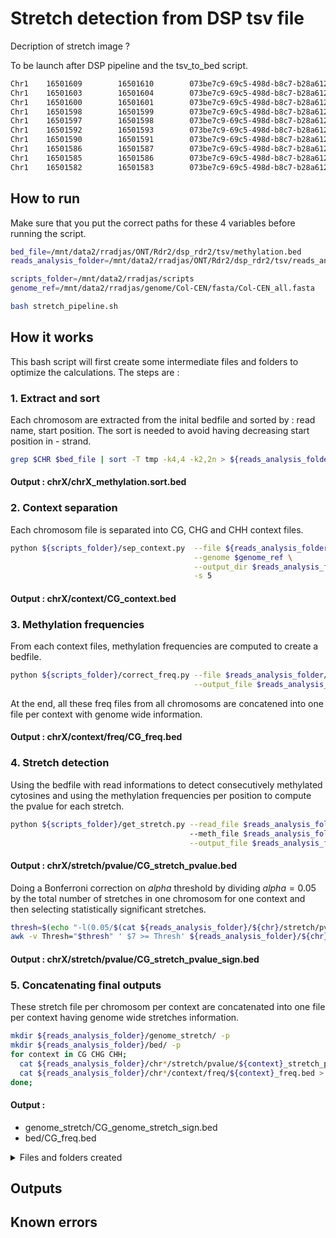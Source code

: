 # Stretch detection from DSP tsv file
Decription of stretch
image ?

To be launch after DSP pipeline and the tsv_to_bed script.


```bash
Chr1    16501609        16501610        073be7c9-69c5-498d-b8c7-b28a6124ca5c    -       0
Chr1    16501603        16501604        073be7c9-69c5-498d-b8c7-b28a6124ca5c    -       0
Chr1    16501600        16501601        073be7c9-69c5-498d-b8c7-b28a6124ca5c    -       0
Chr1    16501598        16501599        073be7c9-69c5-498d-b8c7-b28a6124ca5c    -       0
Chr1    16501597        16501598        073be7c9-69c5-498d-b8c7-b28a6124ca5c    -       0
Chr1    16501592        16501593        073be7c9-69c5-498d-b8c7-b28a6124ca5c    -       0
Chr1    16501590        16501591        073be7c9-69c5-498d-b8c7-b28a6124ca5c    -       0
Chr1    16501586        16501587        073be7c9-69c5-498d-b8c7-b28a6124ca5c    -       0
Chr1    16501585        16501586        073be7c9-69c5-498d-b8c7-b28a6124ca5c    -       0
Chr1    16501582        16501583        073be7c9-69c5-498d-b8c7-b28a6124ca5c    -       0
```



## How to run


Make sure that you put the correct paths for these 4 variables before running the script.
```bash
bed_file=/mnt/data2/rradjas/ONT/Rdr2/dsp_rdr2/tsv/methylation.bed
reads_analysis_folder=/mnt/data2/rradjas/ONT/Rdr2/dsp_rdr2/tsv/reads_analysis

scripts_folder=/mnt/data2/rradjas/scripts
genome_ref=/mnt/data2/rradjas/genome/Col-CEN/fasta/Col-CEN_all.fasta
```

```bash
bash stretch_pipeline.sh
```

## How it works
This bash script will first create some intermediate files and folders to optimize the calculations. 
The steps are : 
### 1. Extract and sort
Each chromosom are extracted from the inital bedfile and sorted by : read name, start position. The sort is needed to avoid having decreasing start position in - strand.
```bash
grep $CHR $bed_file | sort -T tmp -k4,4 -k2,2n > ${reads_analysis_folder}/${chr}/${chr}_methylation.sort.bed
```
#### Output : chrX/chrX_methylation.sort.bed

### 2. Context separation
Each chromosom file is separated into CG, CHG and CHH context files. 
```bash
python ${scripts_folder}/sep_context.py  --file ${reads_analysis_folder}/${chr}/${chr}_methylation.sort.bed \
                                         --genome $genome_ref \
                                         --output_dir $reads_analysis_folder/${chr}/context \
                                         -s 5
```
#### Output : chrX/context/CG_context.bed

### 3. Methylation frequencies
From each context files, methylation frequencies are computed to create a bedfile.
```bash
python ${scripts_folder}/correct_freq.py --file $reads_analysis_folder/${chr}/context/${context}_context.bed \
                                         --output_file $reads_analysis_folder/${chr}/context/freq/${context}_freq.bed
```
At the end, all these freq files from all chromosoms are concatened into one file per context with genome wide information.
#### Output : chrX/context/freq/CG_freq.bed

### 4. Stretch detection
Using the bedfile with read informations to detect consecutively methylated cytosines and using the methylation frequencies per position to compute the pvalue for each stretch.
```bash
python ${scripts_folder}/get_stretch.py --read_file $reads_analysis_folder/${chr}/context/${context}_context.sort.bed \ 
                                        --meth_file $reads_analysis_folder/${chr}/context/freq/${context}_freq.bed \
                                        --output_file $reads_analysis_folder/${chr}/stretch/pvalue/${context}_stretch_pvalue.bed
```
#### Output : chrX/stretch/pvalue/CG_stretch_pvalue.bed

Doing a Bonferroni correction on $alpha$ threshold by dividing $alpha=0.05$ by the total number of stretches in one chromosom for one context and then selecting statistically significant stretches. 
```bash
thresh=$(echo "-l(0.05/$(cat ${reads_analysis_folder}/${chr}/stretch/pvalue/${context}_stretch_pvalue.bed  | wc -l)) / l(10)" | bc -l)
awk -v Thresh="$thresh" ' $7 >= Thresh' ${reads_analysis_folder}/${chr}/stretch/pvalue/${context}_stretch_pvalue.bed  > ${reads_analysis_folder}/${chr}/stretch/pvalue/${context}_stretch_pvalue_sign.bed

```
#### Output : chrX/stretch/pvalue/CG_stretch_pvalue_sign.bed


### 5. Concatenating final outputs
These stretch file per chromosom per context are concatenated into one file per context having genome wide stretches information.

```bash
mkdir ${reads_analysis_folder}/genome_stretch/ -p
mkdir ${reads_analysis_folder}/bed/ -p
for context in CG CHG CHH;
  cat ${reads_analysis_folder}/chr*/stretch/pvalue/${context}_stretch_pvalue_sign.bed > ${reads_analysis_folder}/genome_stretch/${context}_genome_stretch_sign.bed
  cat ${reads_analysis_folder}/chr*/context/freq/${context}_freq.bed > ${reads_analysis_folder}/bed/${context}_freq.bed 
done;
```
#### Output : 
* genome_stretch/CG_genome_stretch_sign.bed
* bed/CG_freq.bed



<details>
  <summary>Files and folders created</summary>
  
```bash

reads_analysis/

├── chr1
│   ├── chr1_methylation.sort.bed
│   ├── context
│   │   ├── CG_context.bed
│   │   ├── CHG_context.bed
│   │   ├── CHH_context.bed
│   │   └── freq
│   │       ├── CG_freq.bed
│   │       ├── CHG_freq.bed
│   │       └── CHH_freq.bed
│   ├── stretch
│   │   └── pvalue
│   │       ├── CG_stretch_pvalue.bed
│   │       ├── CG_stretch_pvalue_sign.bed
│   │       ├── CHG_stretch_pvalue.bed
│   │       ├── CHG_stretch_pvalue_sign.bed
│   │       ├── CHH_stretch_pvalue.bed
│   │       └── CHH_stretch_pvalue_sign.bed
├── chr2
│   ├── chr2_methylation.sort.bed
│   ├── context
│   │   ├── CG_context.bed
│   │   ├── CHG_context.bed
│   │   ├── CHH_context.bed
│   │   └── freq
│   │       ├── CG_freq.bed
│   │       ├── CHG_freq.bed
│   │       └── CHH_freq.bed
│   └── stretch
│       └── pvalue
│           ├── CG_stretch_pvalue.bed
│           ├── CG_stretch_pvalue_sign.bed
│           ├── CHG_stretch_pvalue.bed
│           ├── CHG_stretch_pvalue_sign.bed
│           ├── CHH_stretch_pvalue.bed
│           └── CHH_stretch_pvalue_sign.bed
├── chr3
│   ├── chr3_methylation.sort.bed
│   ├── context
│   │   ├── CG_context.bed
│   │   ├── CHG_context.bed
│   │   ├── CHH_context.bed
│   │   └── freq
│   │       ├── CG_freq.bed
│   │       ├── CHG_freq.bed
│   │       └── CHH_freq.bed
│   └── stretch
│       └── pvalue
│           ├── CG_stretch_pvalue.bed
│           ├── CG_stretch_pvalue_sign.bed
│           ├── CHG_stretch_pvalue.bed
│           ├── CHG_stretch_pvalue_sign.bed
│           ├── CHH_stretch_pvalue.bed
│           └── CHH_stretch_pvalue_sign.bed
├── chr4
│   ├── chr4_methylation.sort.bed
│   ├── context
│   │   ├── CG_context.bed
│   │   ├── CHG_context.bed
│   │   ├── CHH_context.bed
│   │   └── freq
│   │       ├── CG_freq.bed
│   │       ├── CHG_freq.bed
│   │       └── CHH_freq.bed
│   └── stretch
│       └── pvalue
│           ├── CG_stretch_pvalue.bed
│           ├── CG_stretch_pvalue_sign.bed
│           ├── CHG_stretch_pvalue.bed
│           ├── CHG_stretch_pvalue_sign.bed
│           ├── CHH_stretch_pvalue.bed
│           └── CHH_stretch_pvalue_sign.bed
├── chr5
│   ├── chr5_methylation.sort.bed
│   ├── context
│   │   ├── CG_context.bed
│   │   ├── CHG_context.bed
│   │   ├── CHH_context.bed
│   │   └── freq
│   │       ├── CG_freq.bed
│   │       ├── CHG_freq.bed
│   │       └── CHH_freq.bed
│   └── stretch
│       └── pvalue
│           ├── CG_stretch_pvalue.bed
│           ├── CG_stretch_pvalue_sign.bed
│           ├── CHG_stretch_pvalue.bed
│           ├── CHG_stretch_pvalue_sign.bed
│           ├── CHH_stretch_pvalue.bed
│           └── CHH_stretch_pvalue_sign.bed
├── genome_stretch
│   ├── CG_genome_stretch_sign.bed
│   ├── CHG_genome_stretch_sign.bed
│   └── CHH_genome_stretch_sign.bed
├── bed
│   ├── CG_freq.bed
│   ├── CHG_freq.bed
│   └── CHH_freq.bed
```
  
</details>

## Outputs
## Known errors

